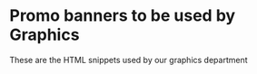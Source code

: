 # Promo banners to be used by Graphics

These are the HTML snippets used by our graphics department

